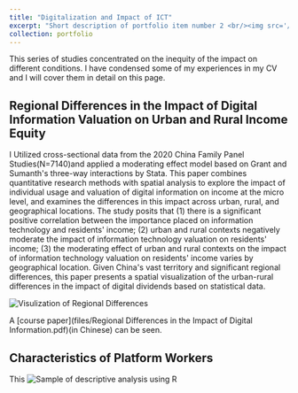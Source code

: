 ```yaml
---
title: "Digitalization and Impact of ICT"
excerpt: "Short description of portfolio item number 2 <br/><img src='/xizhu/images/ICTsig.png'>"
collection: portfolio
---
```


This series of studies concentrated on the inequity of the impact on different conditions. I have condensed some of my experiences in my CV and I will cover them in detail on this page.

## Regional Differences in the Impact of Digital Information Valuation on Urban and Rural Income Equity

I Utilized cross-sectional data from the 2020 China Family Panel Studies(N=7140)and applied a moderating effect model based on Grant and Sumanth's three-way interactions by Stata.
This paper combines quantitative research methods with spatial analysis to explore the impact of individual usage and valuation of digital information on income at
the micro level, and examines the differences in this impact across urban, rural, and geographical locations. The study posits that (1) there is a significant positive correlation
between the importance placed on information technology and residents' income; (2)
urban and rural contexts negatively moderate the impact of information technology
valuation on residents' income; (3) the moderating effect of urban and rural contexts on
the impact of information technology valuation on residents' income varies by
geographical location. Given China's vast territory and significant regional differences, this paper presents a spatial visualization of the urban-rural differences in the impact of
digital dividends based on statistical data.

<img src="/xizhu/images/ICTsig.png" alt="Visulization of Regional Differences">

A [course paper](files/Regional Differences in the Impact of Digital Information.pdf)(in Chinese) can be seen.

## Characteristics of Platform Workers

This 
<img src="/xizhu/images/Platformworkerdescription.jpg" alt="Sample of descriptive analysis using R">

## 
